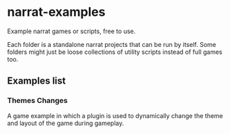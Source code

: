 # narrat-examples

Example narrat games or scripts, free to use.

Each folder is a standalone narrat projects that can be run by itself. Some folders might just be loose collections of utility scripts instead of full games too.

## Examples list

### Themes Changes

A game example in which a plugin is used to dynamically change the theme and layout of the game during gameplay.
